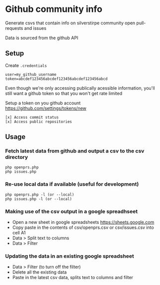 # Github community info

Generate csvs that contain info on silverstirpe community open pull-requests and issues

Data is sourced from the github API

## Setup

Create `.credentials`

```
user=my_github_username
token=abcdef123456abcdef123456abcdef123456abcd
```

Even though we're only accessing publically acessible information, you'll still want a github token so that you won't get rate limited

Setup a token on you github account https://github.com/settings/tokens/new
```
[x] Access commit status 
[x] Access public repositories 
```

## Usage

### Fetch latest data from github and output a csv to the csv directory
```
php openprs.php
php issues.php
```

### Re-use local data if available (useful for development)
```
php openprs.php -l (or --local)
php issues.php -l (or --local)
```

### Making use of the csv output in a google spreadhseet
- Open a new sheet in google spreadsheets https://sheets.google.com
- Copy paste in the contents of csv/openprs.csv or csv/issues.csv into cell A1
- Data > Split text to columns
- Data > Filter

### Updating the data in an existing google spreadsheet
- Data > Filter (to turn off the filter)
- Delete all the existing data
- Paste in the latest csv data, splits text to columns and filter
